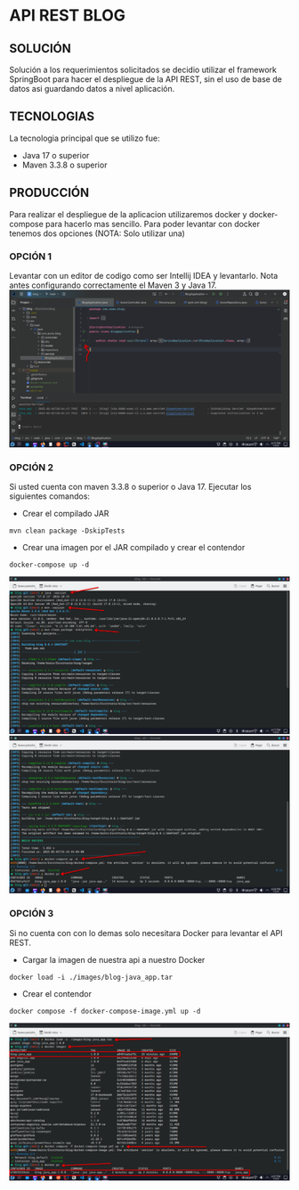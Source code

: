 # API REST BLOG
## SOLUCIÓN
Solución a los requerimientos solicitados se decidio utilizar el framework SpringBoot para hacer el despliegue de la API REST, sin el uso de base de datos asi guardando datos a nivel aplicación.

## TECNOLOGIAS
La tecnologia principal que se utilizo fue:
- Java 17 o superior
- Maven 3.3.8 o superior

## PRODUCCIÓN
Para realizar el despliegue de la aplicacion utilizaremos docker y docker-compose para hacerlo mas sencillo.
Para poder levantar con docker tenemos dos opciones (NOTA: Solo utilizar una)
### OPCIÓN 1
Levantar con un editor de codigo como ser Intellij IDEA y levantarlo. Nota antes configurando correctamente el Maven 3 y Java 17.
![Opcion_1](images/opcion_1.png)
### OPCIÓN 2
Si usted cuenta con maven 3.3.8 o superior o Java 17. Ejecutar los siguientes comandos:
- Crear el compilado JAR
```
mvn clean package -DskipTests
```
- Crear una imagen por el JAR compilado y crear el contendor
```
docker-compose up -d
```
![Opcion_2](images/opcion_2.png)
![Opcion_2_final](images/opcion_2_final.png)
### OPCIÓN 3
Si no cuenta con con lo demas solo necesitara Docker para levantar el API REST.
- Cargar la imagen de nuestra api a nuestro Docker
```
docker load -i ./images/blog-java_app.tar
```
- Crear el contendor
```
docker compose -f docker-compose-image.yml up -d
```
![Opcion_3](images/opcion_3.png)
